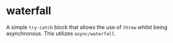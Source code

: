 # waterfall
A simple ``try-catch`` block that allows the use of ``throw`` whilst being asynchronous.  This utilizes ``async/waterfall``.
